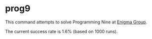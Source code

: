 prog9
=====

This command attempts to solve Programming Nine at [Enigma Group][].

The current success rate is 1.6% (based on 1000 runs).

[Enigma Group]: http://www.enigmagroup.org/pages/programming/
